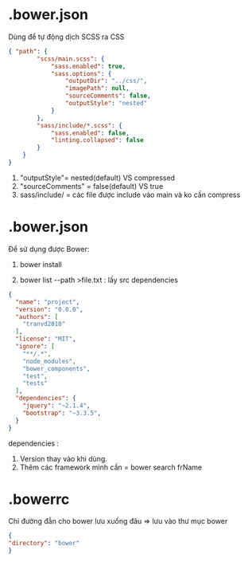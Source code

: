 # .bower.json
Dùng để tự động dịch SCSS ra CSS
```json
{ "path": {
        "scss/main.scss": {
            "sass.enabled": true,
            "sass.options": {
                "outputDir": "../css/",
                "imagePath": null,
                "sourceComments": false,
                "outputStyle": "nested"
            }
        },
        "sass/include/*.scss": {
            "sass.enabled": false,
            "linting.collapsed": false
        }
    }
}
```
1. "outputStyle"=  nested(default) VS compressed
2. "sourceComments" = false(default) VS true 
3. sass/include/ = các file được include vào main và ko cần compress

# .bower.json
Để sử dụng được Bower: 

1. bower install 

2. bower list --path >file.txt : lấy src dependencies

```json
{
  "name": "project",
  "version": "0.0.0",
  "authors": [
    "tranvd2010"
  ],
  "license": "MIT",
  "ignore": [
    "**/.*",
    "node_modules",
    "bower_components",
    "test",
    "tests"
  ],
  "dependencies": {
    "jquery": "~2.1.4",
    "bootstrap": "~3.3.5",
  }
}
```
dependencies : 

1. Version thay vào khi dùng.
2. Thêm các framework mình cần = bower search frName

# .bowerrc
Chỉ đường đẫn cho bower lưu xuống đâu => lưu vào thư mục bower

```json
{
"directory": "bower"
}
```



